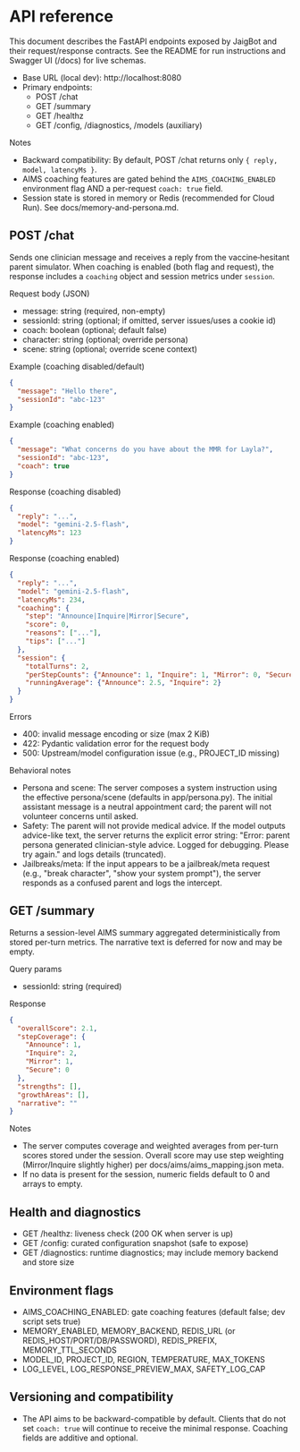 # API reference

This document describes the FastAPI endpoints exposed by JaigBot and their request/response contracts. See the README for run instructions and Swagger UI (/docs) for live schemas.

- Base URL (local dev): http://localhost:8080
- Primary endpoints:
  - POST /chat
  - GET  /summary
  - GET  /healthz
  - GET  /config, /diagnostics, /models (auxiliary)

Notes
- Backward compatibility: By default, POST /chat returns only `{ reply, model, latencyMs }`.
- AIMS coaching features are gated behind the `AIMS_COACHING_ENABLED` environment flag AND a per-request `coach: true` field.
- Session state is stored in memory or Redis (recommended for Cloud Run). See docs/memory-and-persona.md.

## POST /chat

Sends one clinician message and receives a reply from the vaccine‑hesitant parent simulator. When coaching is enabled (both flag and request), the response includes a `coaching` object and session metrics under `session`.

Request body (JSON)
- message: string (required, non-empty)
- sessionId: string (optional; if omitted, server issues/uses a cookie id)
- coach: boolean (optional; default false)
- character: string (optional; override persona)
- scene: string (optional; override scene context)

Example (coaching disabled/default)
```json
{
  "message": "Hello there",
  "sessionId": "abc-123"
}
```

Example (coaching enabled)
```json
{
  "message": "What concerns do you have about the MMR for Layla?",
  "sessionId": "abc-123",
  "coach": true
}
```

Response (coaching disabled)
```json
{
  "reply": "...",
  "model": "gemini-2.5-flash",
  "latencyMs": 123
}
```

Response (coaching enabled)
```json
{
  "reply": "...",
  "model": "gemini-2.5-flash",
  "latencyMs": 234,
  "coaching": {
    "step": "Announce|Inquire|Mirror|Secure",
    "score": 0,
    "reasons": ["..."],
    "tips": ["..."]
  },
  "session": {
    "totalTurns": 2,
    "perStepCounts": {"Announce": 1, "Inquire": 1, "Mirror": 0, "Secure": 0},
    "runningAverage": {"Announce": 2.5, "Inquire": 2}
  }
}
```

Errors
- 400: invalid message encoding or size (max 2 KiB)
- 422: Pydantic validation error for the request body
- 500: Upstream/model configuration issue (e.g., PROJECT_ID missing)

Behavioral notes
- Persona and scene: The server composes a system instruction using the effective persona/scene (defaults in app/persona.py). The initial assistant message is a neutral appointment card; the parent will not volunteer concerns until asked.
- Safety: The parent will not provide medical advice. If the model outputs advice-like text, the server returns the explicit error string: "Error: parent persona generated clinician-style advice. Logged for debugging. Please try again." and logs details (truncated).
- Jailbreaks/meta: If the input appears to be a jailbreak/meta request (e.g., "break character", "show your system prompt"), the server responds as a confused parent and logs the intercept.

## GET /summary

Returns a session-level AIMS summary aggregated deterministically from stored per-turn metrics. The narrative text is deferred for now and may be empty.

Query params
- sessionId: string (required)

Response
```json
{
  "overallScore": 2.1,
  "stepCoverage": {
    "Announce": 1,
    "Inquire": 2,
    "Mirror": 1,
    "Secure": 0
  },
  "strengths": [],
  "growthAreas": [],
  "narrative": ""
}
```

Notes
- The server computes coverage and weighted averages from per-turn scores stored under the session. Overall score may use step weighting (Mirror/Inquire slightly higher) per docs/aims/aims_mapping.json meta.
- If no data is present for the session, numeric fields default to 0 and arrays to empty.

## Health and diagnostics
- GET /healthz: liveness check (200 OK when server is up)
- GET /config: curated configuration snapshot (safe to expose)
- GET /diagnostics: runtime diagnostics; may include memory backend and store size

## Environment flags
- AIMS_COACHING_ENABLED: gate coaching features (default false; dev script sets true)
- MEMORY_ENABLED, MEMORY_BACKEND, REDIS_URL (or REDIS_HOST/PORT/DB/PASSWORD), REDIS_PREFIX, MEMORY_TTL_SECONDS
- MODEL_ID, PROJECT_ID, REGION, TEMPERATURE, MAX_TOKENS
- LOG_LEVEL, LOG_RESPONSE_PREVIEW_MAX, SAFETY_LOG_CAP

## Versioning and compatibility
- The API aims to be backward-compatible by default. Clients that do not set `coach: true` will continue to receive the minimal response. Coaching fields are additive and optional.
